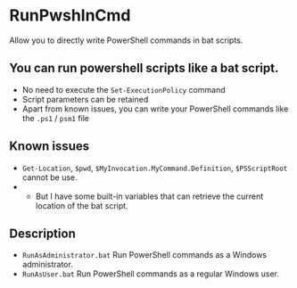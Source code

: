 # RunPwshInCmd
Allow you to directly write PowerShell commands in bat scripts.

## You can run powershell scripts like a bat script.

* No need to execute the `Set-ExecutionPolicy` command
* Script parameters can be retained
* Apart from known issues, you can write your PowerShell commands like the `.ps1` / `psm1` file

## Known issues

- `Get-Location`, `$pwd`, `$MyInvocation.MyCommand.Definition`, `$PSScriptRoot` cannot be use.
- - But I have some built-in variables that can retrieve the current location of the bat script.

## Description

- `RunAsAdministrator.bat` Run PowerShell commands as a Windows administrator.
- `RunAsUser.bat` Run PowerShell commands as a regular Windows user.
